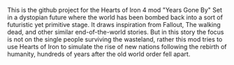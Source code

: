 This is the github project for the Hearts of Iron 4 mod "Years Gone By" Set in a dystopian future where the world has been bombed back into a sort of futuristic yet primitive stage. It draws inspiration from Fallout, The walking dead, and other similar end-of-the-world stories. But in this story the focus is not on the single people surviving the wasteland, rather this mod tries to use Hearts of Iron to simulate the rise of new nations following the rebirth of humanity, hundreds of years after the old world order fell apart.
